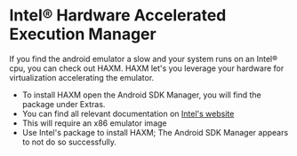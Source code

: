 # Intel® Hardware Accelerated Execution Manager

If you find the android emulator a slow and your system runs on an Intel®
cpu, you can check out HAXM. HAXM let's you leverage your hardware for
virtualization accelerating the emulator.

* To install HAXM open the Android SDK Manager, you will find the package
  under Extras.
* You can find all relevant documentation on [Intel's website][1]
* This will require an x86 emulator image
* Use Intel's package to install HAXM; The Android SDK Manager appears to not
  do so successfully.

[1]: http://software.intel.com/en-us/articles/intel-hardware-accelerated-execution-manager/